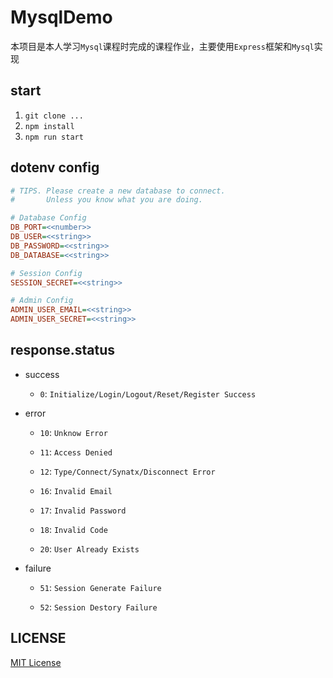 # MysqlDemo

本项目是本人学习`Mysql`课程时完成的课程作业，主要使用`Express`框架和`Mysql`实现

## start

1.  `git clone ...`
2.  `npm install`
3.  `npm run start`

## dotenv config

```ini
# TIPS. Please create a new database to connect.
#       Unless you know what you are doing.

# Database Config
DB_PORT=<<number>>
DB_USER=<<string>>
DB_PASSWORD=<<string>>
DB_DATABASE=<<string>>

# Session Config
SESSION_SECRET=<<string>>

# Admin Config
ADMIN_USER_EMAIL=<<string>>
ADMIN_USER_SECRET=<<string>>
```

## response.status

-   success
    -   `0`: `Initialize/Login/Logout/Reset/Register Success`

-   error
    -   `10`: `Unknow Error`

    -   `11`: `Access Denied`

    -   `12`: `Type/Connect/Synatx/Disconnect Error`

    -   `16`: `Invalid Email`

    -   `17`: `Invalid Password`

    -   `18`: `Invalid Code`

    -   `20`: `User Already Exists`

-   failure

    -   `51`: `Session Generate Failure`

    -   `52`: `Session Destory Failure`

## LICENSE

[MIT License](./LICENSE)
